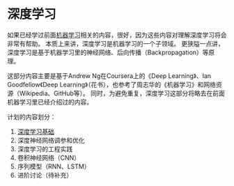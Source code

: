 # 深度学习

如果已经学过前面[机器学习](../macine-learning/)相关的内容，很好，因为这些内容对理解深度学习将会非常有帮助。
本质上来讲，深度学习是机器学习的一个子领域。
更狭隘一点讲，深度学习是基于机器学习里的神经网络、后向传播（Backpropagation）等原理。

这部分内容主要是基于Andrew Ng在Coursera上的《Deep Learning》、Ian Goodfellow《Deep Learning》（花书），也参考了周志华的《机器学习》和网络资源（Wikipedia、GitHub等）。
同时，为避免重复，深度学习这部分将略去在前面机器学习里已经介绍过的内容。

计划的内容划分：
1. [深度学习基础](deep-learning-basic.md)
2. 深度神经网络调参和优化
3. 深度学习的工程实践
4. 卷积神经网络（CNN）
5. 序列模型（RNN、LSTM）
6. 进阶讨论（待补充）

